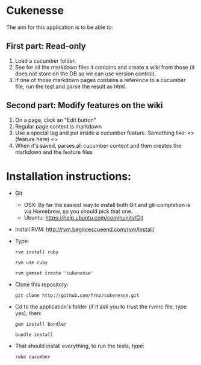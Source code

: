 Cukenesse
=========

The aim for this application is to be able to:

First part: Read-only
---------------------

  1. Load a cucumber folder.
  2. See for all the markdown files it contains and create a wiki from those (it does not store on the DB so we can use version control).
  3. If one of those markdown pages contains a reference to a cucumber file, run the test and parse the result as html.
  
Second part: Modify features on the wiki
----------------------------------------

  1. On a page, click an "Edit button"
  2. Regular page content is markdown
  3. Use a special tag and put inside a cucumber feature. Something like: <<cucumber>> (feature here) <<cucumber>>
  4. When it's saved, parses all cucumber content and then creates the markdown and the feature files

  
Installation instructions:
==========================
 - Git
     - OSX: By far the easiest way to install both Git and git-completion is via Homebrew, so you should pick that one.
     - Ubuntu: https://help.ubuntu.com/community/Git

 - Install RVM: http://rvm.beginrescueend.com/rvm/install/
  
 - Type: 
    
    `rvm install ruby`
    
    `rvm use ruby`
    
    `rvm gemset create 'cukenesse'`
    
 - Clone this repository:
  
    `git clone http://github.com/frnz/cukenesse.git`
  
 - Cd to the application's folder (if it ask you to trust the rvmrc file, type yes), then:
  
    `gem install bundler`
    
    `bundle install`
  
 - That should install everything, to run the tests, type:
  
    `rake cucumber`
